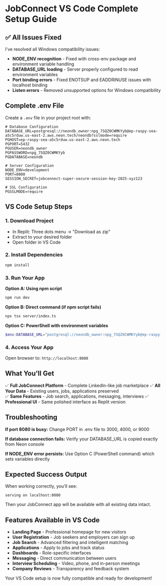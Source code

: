 # JobConnect VS Code Complete Setup Guide

## ✅ All Issues Fixed

I've resolved all Windows compatibility issues:
- **NODE_ENV recognition** - Fixed with cross-env package and environment variable handling
- **DATABASE_URL loading** - Server properly configured to read environment variables
- **Port binding errors** - Fixed ENOTSUP and EADDRINUSE issues with localhost binding
- **Listen errors** - Removed unsupported options for Windows compatibility

## Complete .env File

Create a `.env` file in your project root with:

```env
# Database Configuration
DATABASE_URL=postgresql://neondb_owner:npg_7SQZ0CWMKYyb@ep-raspy-sea-a5c5rduw.us-east-2.aws.neon.tech/neondb?sslmode=require
PGHOST=ep-raspy-sea-a5c5rduw.us-east-2.aws.neon.tech
PGPORT=5432
PGUSER=neondb_owner
PGPASSWORD=npg_7SQZ0CWMKYyb
PGDATABASE=neondb

# Server Configuration
NODE_ENV=development
PORT=8080
SESSION_SECRET=jobconnect-super-secure-session-key-2025-xyz123

# SSL Configuration
PGSSLMODE=require
```

## VS Code Setup Steps

### 1. Download Project
- In Replit: Three dots menu → "Download as zip"
- Extract to your desired folder
- Open folder in VS Code

### 2. Install Dependencies
```bash
npm install
```

### 3. Run Your App

**Option A: Using npm script**
```bash
npm run dev
```

**Option B: Direct command (if npm script fails)**
```bash
npx tsx server/index.ts
```

**Option C: PowerShell with environment variables**
```powershell
$env:DATABASE_URL="postgresql://neondb_owner:npg_7SQZ0CWMKYyb@ep-raspy-sea-a5c5rduw.us-east-2.aws.neon.tech/neondb?sslmode=require"; $env:NODE_ENV="development"; $env:SESSION_SECRET="jobconnect-secure-key"; $env:PORT="8080"; npx tsx server/index.ts
```

### 4. Access Your App
Open browser to: `http://localhost:8080`

## What You'll Get

✅ **Full JobConnect Platform** - Complete LinkedIn-like job marketplace
✅ **All Your Data** - Existing users, jobs, applications preserved  
✅ **Same Features** - Job search, applications, messaging, interviews
✅ **Professional UI** - Same polished interface as Replit version

## Troubleshooting

**If port 8080 is busy:**
Change PORT in .env file to 3000, 4000, or 9000

**If database connection fails:**
Verify your DATABASE_URL is copied exactly from Neon console

**If NODE_ENV error persists:**
Use Option C (PowerShell command) which sets variables directly

## Expected Success Output

When working correctly, you'll see:
```
serving on localhost:8080
```

Then your JobConnect app will be available with all existing data intact.

## Features Available in VS Code

- **Landing Page** - Professional homepage for new visitors
- **User Registration** - Job seekers and employers can sign up
- **Job Search** - Advanced filtering and intelligent matching
- **Applications** - Apply to jobs and track status
- **Dashboards** - Role-specific interfaces
- **Messaging** - Direct communication between users
- **Interview Scheduling** - Video, phone, and in-person meetings
- **Company Reviews** - Transparency and feedback system

Your VS Code setup is now fully compatible and ready for development!